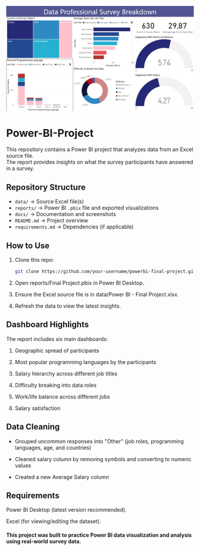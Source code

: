 ![Project Photo](https://github.com/GiwrgosKapelos/Power-BI-Project/blob/main/docs/Project%20Screenshot.jpg)

# Power-BI-Project

This repository contains a Power BI project that analyzes data from an Excel source file.  
The report provides insights on what the survey participants have answered in a survey.

## Repository Structure
- `data/` → Source Excel file(s)
- `reports/` → Power BI `.pbix` file and exported visualizations
- `docs/` → Documentation and screenshots
- `README.md` → Project overview
- `requirements.md` → Dependencies (if applicable)

## How to Use
1. Clone this repo:
   ```bash
   git clone https://github.com/your-username/powerbi-final-project.git
2. Open reports/Final Project.pbix in Power BI Desktop.

3. Ensure the Excel source file is in data/Power BI - Final Project.xlsx.

4. Refresh the data to view the latest insights.

## Dashboard Highlights

The report includes six main dashboards:

1. Geographic spread of participants

2. Most popular programming languages by the participants

3. Salary hierarchy across different job titles

4. Difficulty breaking into data roles

5. Work/life balance across different jobs

6. Salary satisfaction

## Data Cleaning

   - Grouped uncommon responses into "Other" (job roles, programming languages, age, and countries)

   - Cleaned salary column by removing symbols and converting to numeric values

   - Created a new Average Salary column


## Requirements
Power BI Desktop (latest version recommended).

Excel (for viewing/editing the dataset).

#### This project was built to practice Power BI data visualization and analysis using real-world survey data.
